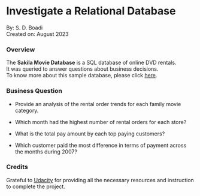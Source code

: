 # Investigate a Relational Database
By: S. D. Boadi<br>
Created on: August 2023


### Overview
The **Sakila Movie Database** is a SQL database of online DVD rentals.<br> 
It was queried to answer questions about business decisions.<br>
To know more about this sample database, please click [here](https://www.postgresqltutorial.com/postgresql-getting-started/postgresql-sample-database/). 



### Business Question
* Provide an analysis of the rental order trends for each family movie category.

* Which month had the highest number of rental orders for each store?

* What is the total pay amount by each top paying customers?

* Which customer paid the most difference in terms of payment across the months during 2007?

### Credits
Grateful to [Udacity](https://www.udacity.com/) for providing all the necessary resources and instruction to complete the project.
